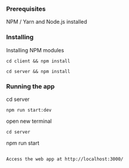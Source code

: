 

### Prerequisites

NPM / Yarn and Node.js installed

### Installing

Installing NPM modules 

```
cd client && npm install
```

```
cd server && npm install
```

### Running the app

cd server

```
npm run start:dev
```

open new terminal 
```
cd server

```
npm run start
```

Access the web app at http://localhost:3000/
